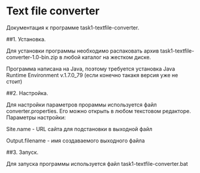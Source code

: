 # Text file converter
Документация к программе task1-textfile-converter.

##1. Установка.

Для установки программы необходимо распаковать архив task1-textfile-converter-1.0-bin.zip
в любой каталог на жестком диске.

Программа написана на Java, поэтому требуется установка Java Runtime Environment v.1.7.0_79
(если конечно такакя версия уже не стоит)

##2. Настройка.

Для настройки параметров прораммы используется файл converter.properties.
Его можно открыть в любом текстовом редакторе.
Параметры настройки:

Site.name - URL сайта для подстановки в выходной файл

Output.filename - имя создаваемого выходного файла

##3. Запуск.

Для запуска программы используется файл task1-textfile-converter.bat
